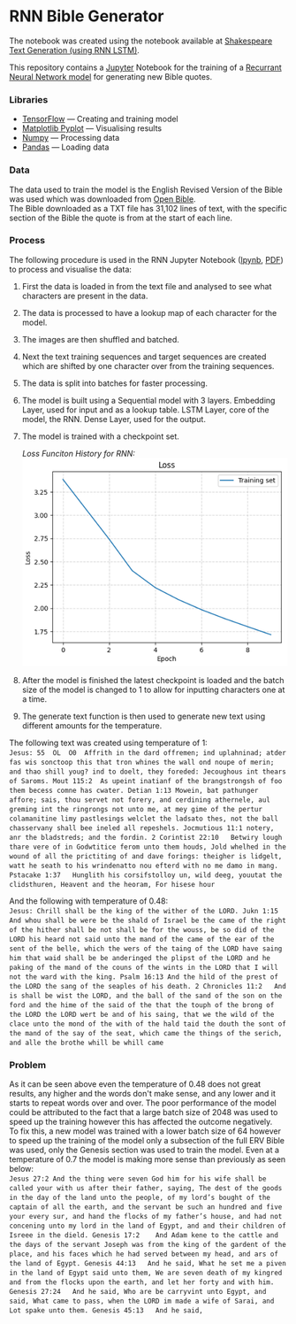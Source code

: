 # RNN Bible Generator

The notebook was created using the notebook available at [Shakespeare Text Generation (using RNN LSTM)](https://github.com/trekhleb/machine-learning-experiments/blob/master/experiments/text_generation_shakespeare_rnn/text_generation_shakespeare_rnn.ipynb).

This repository contains a [Jupyter](https://jupyter.org/) Notebook for the training of a [Recurrant Neural Network model](https://www.tensorflow.org/guide/keras/working_with_rnns) for generating new Bible quotes.

### Libraries

- [TensorFlow](https://www.tensorflow.org/) — Creating and training model
- [Matplotlib Pyplot](https://matplotlib.org/stable/) — Visualising results
- [Numpy](https://numpy.org/) — Processing data
- [Pandas](https://pandas.pydata.org/) — Loading data

### Data

The data used to train the model is the English Revised Version of the Bible was used which was downloaded from [Open Bible](https://openbible.com/texts.htm).  
The Bible downloaded as a TXT file has 31,102 lines of text, with the specific section of the Bible the quote is from at the start of each line.

### Process

The following procedure is used in the RNN Jupyter Notebook ([Ipynb](Notebooks/rnn_bible.ipynb), [PDF](Notebooks/rnn_bible.pdf)) to process and visualise the data:

1. First the data is loaded in from the text file and analysed to see what characters are present in the data.
2. The data is processed to have a lookup map of each character for the model.
3. The images are then shuffled and batched.
4. Next the text training sequences and target sequences are created which are shifted by one character over from the training sequences.
5. The data is split into batches for faster processing.
6. The model is built using a Sequential model with 3 layers. Embedding Layer, used for input and as a lookup table. LSTM Layer, core of the model, the RNN. Dense Layer, used for the output.
7. The model is trained with a checkpoint set.

   _Loss Funciton History for RNN:_  
   ![Loss History](Images/rnn_loss_chart.png)

8. After the model is finished the latest checkpoint is loaded and the batch size of the model is changed to 1 to allow for inputting characters one at a time.
9. The generate text function is then used to generate new text using different amounts for the temperature.  

The following text was created using temperature of 1:  
    `Jesus: 55	OL	O0	Affrith in the dard offremen; ind uplahninad; atder fas wis sonctoop this that tron whines the wall ond noupe of merin; and thao shill youg? ind to doelt, they foreded: Jecoughous int thears of Saroms.
    Mout 115:2	As upeint inatianf of the brangstrongsh of foo them becess comne has cwater.
    Detian 1:13	Mowein, bat pathunger affore; sais, thou servet not forery, and cerdining athernele, aul greming int the ringrongs not unto me, at mey gime of the pertur colamanitine limy pastlesings welclet the ladsato thes, not the ball chasservany shall bee ineled all repeshels.
    Jocmutious 11:1	notery, anr the bladstreds; and the fordin.
    2 Corintist 22:10	Betwiry lough thare vere of in Godwtitice ferom unto them houds, Jold whelhed in the wound of all the prictiting of and dave forings: theigher is lidgelt, watt he seath to his wrindenatto nou efterd with no me damo in mang.
    Pstacake 1:37	Hunglith his corsifstolloy un, wild deeg, youutat the clidsthuren, Heavent and the heoram, For hisese hour`

And the following with temperature of 0.48:  
    `Jesus: Chrill shall be the king of the wither of the LORD.
    Jukn 1:15	And whou shall be were be the shald of Israel be the came of the right of the hither shall be not shall be for the wouss, be so did of the LORD his heard not said unto the mand of the came of the ear of the sent of the belle, which the wers of the taing of the LORD have saing him that waid shall be be anderinged the plipst of the LORD and he paking of the mand of the couns of the wints in the LORD that I will not the ward with the king.
    Psalm 16:13	And the hild of the prest of the LORD the sang of the seaples of his death.
    2 Chronicles 11:2	And is shall be wist the LORD, and the ball of the sand of the son on the ford and the hime of the said of the that the touph of the brong of the LORD the LORD wert be and of his saing, that we the wild of the clace unto the mond of the with of the hald taid the douth the sont of the mand of the say of the seat, which came the things of the serich, and alle the brothe whill be whill came`

### Problem

As it can be seen above even the temperature of 0.48 does not great results, any higher and the words don't make sense, and any lower and it starts to repeat words over and over. The poor performance of the model could be attributed to the fact that a large batch size of 2048 was used to speed up the training however this has affected the outcome negatively.  
To fix this, a new model was trained with a lower batch size of 64 however to speed up the training of the model only a subsection of the full ERV Bible was used, only the Genesis section was used to train the model. Even at a temperature of 0.7 the model is making more sense than previously as seen below:  
    `Jesus 27:2	And the thing were seven God him for his wife shall be called your with us after their father, saying, The dest of the goods in the day of the land unto the people, of my lord’s bought of the captain of all the earth, and the servant be such an hundred and five your every sur, and hand the flocks of my father’s house, and had not concening unto my lord in the land of Egypt, and and their children of Isreee in the dield.
    Genesis 17:2	And Adam kene to the cattle and the days of the servant Joseph was from the king of the gardent of the place, and his faces which he had served between my head, and ars of the land of Egypt.
    Genesis 44:13	And he said, What he set me a piven in the land of Egypt said unto them, We are seven death of my kingred and from the flocks upon the earth, and let her forty and with him.
    Genesis 27:24	And he said, Who are be carryvint unto Egypt, and said, What came to pass, when the LORD im made a wife of Sarai, and Lot spake unto them.
    Genesis 45:13	And he said,`
